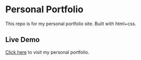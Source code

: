 # Personal Portfolio
This repo is for my personal portfolio site. Built with html+css.

## Live Demo
[Click here](https://cellphone4et.github.io/crowd-control/) to visit my personal portfolio.
